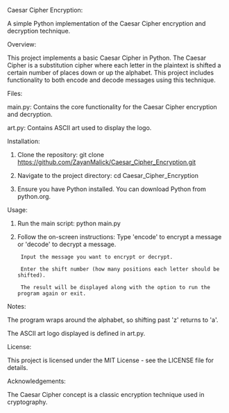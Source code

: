 Caesar Cipher Encryption:

A simple Python implementation of the Caesar Cipher encryption and decryption technique.

Overview:

This project implements a basic Caesar Cipher in Python. The Caesar Cipher is a substitution cipher where each letter in the plaintext is shifted a certain number of places down or up the alphabet. This project includes functionality to both encode and decode messages using this technique.

Files:

main.py: Contains the core functionality for the Caesar Cipher encryption and decryption.

art.py: Contains ASCII art used to display the logo.

Installation:

1. Clone the repository:
    git clone https://github.com/ZayanMalick/Caesar_Cipher_Encryption.git

2. Navigate to the project directory:
    cd Caesar_Cipher_Encryption

3. Ensure you have Python installed. You can download Python from python.org.

Usage:

1. Run the main script:
        python main.py

2. Follow the on-screen instructions:
        Type 'encode' to encrypt a message or 'decode' to decrypt a message.

        Input the message you want to encrypt or decrypt.

        Enter the shift number (how many positions each letter should be shifted).

        The result will be displayed along with the option to run the program again or exit.

Notes:

The program wraps around the alphabet, so shifting past 'z' returns to 'a'.

The ASCII art logo displayed is defined in art.py.

License:

This project is licensed under the MIT License - see the LICENSE file for details.

Acknowledgements:

The Caesar Cipher concept is a classic encryption technique used in cryptography.

